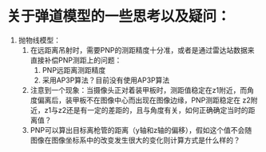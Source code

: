 # 关于弹道模型的一些思考以及疑问：

1. 抛物线模型：
    1. 在远距离吊射时，需要PNP的测距精度十分准，或者是通过雷达站数据来直接补偿PNP测距上的问题：
        1. PNP远距离测距精度
        2. 采用AP3P算法？目前没有使用AP3P算法
    2. 注意到一个现象：当摄像头正对着装甲板时，测距值稳定在z1附近，而角度偏离后，装甲板不在图像中心而出现在图像边缘，PNP测距稳定在
        z2附近，z1与z2还是有一定的差距的，且与角度有关，如何正确确定当时的距离值？
    3. PNP可以算出目标离枪管的距离（y轴和z轴的偏移），假如这个值不会随图像在图像坐标系中的改变发生很大的变化则计算方式是什么样的？
